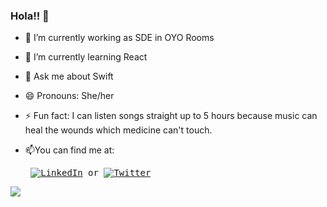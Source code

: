 ### Hola!! 👋

- 🔭 I’m currently working as SDE in OYO Rooms
- 🌱 I’m currently learning React
- 💬 Ask me about Swift
- 😄 Pronouns: She/her
- ⚡ Fun fact: I can listen songs straight up to 5 hours because music can heal the wounds which medicine can't touch.

- 📫You can find me at:<pre>  [![LinkedIn][2.2]][2]  or  [![Twitter][1.2]][1] </pre>



[1.2]: http://i.imgur.com/wWzX9uB.png 
[2.2]: https://raw.githubusercontent.com/MartinHeinz/MartinHeinz/master/linkedin-3-16.png 


[1]: https://twitter.com/Sonali94099121
[2]: https://www.linkedin.com/in/sonali-a989a8192



<img src="https://github-readme-stats.vercel.app/api?username=sonali12920&&show_icons=true&title_color=f4f6ff&icon_color=f09ae9&text_color=f6f6f6&bg_color=212121">

